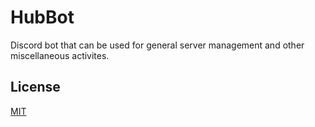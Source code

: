 # HubBot
Discord bot that can be used for general server management and other miscellaneous activites.

## License
[MIT](https://github.com/loganlennox/hubbot/blob/master/LICENSE)

